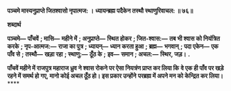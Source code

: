 **पञ्चमे मास्यनुप्राप्ते जितश्वासो नृपात्मज: ।** **ध्यायन्ब्रह्म पदैकेन तस्थौ स्थाणुरिवाचल: ॥ ७६॥** 

**शब्दार्थ** 

**पञ्चमे—** **पाँचवें** **; मासि—** **महीने में** **; अनुप्राप्ते—** **स्थित होकर** **; जित-श्वास:—** **तब भी श्वास को नियंत्रित करके** **; नृप-आत्मज:—** **राजा का पुत्र** **; ध्यायन्—** **ध्यान करता हुआ** **; ब्रह्म—** **भगवान्** **; पदा एकेन—** **एक पाँव से** **; तस्थौ—** **खड़ा रहा** **; स्थाणु:—** **ठूँठ के** **;** **इव—** **समान** **; अचल:—** **स्थिर, जड़।** **.** 

**पाँचवें महीने में राजपुत्र महाराज ध्रुव ने श्वास रोकने पर ऐसा नियत्रंण प्राप्त कर लिया कि** **वे एक ही पाँव पर खड़े रहने में समर्थ हो गए, मानो कोई अचल ठूँठ हो। इस प्रकार उन्होंने** **परब्रह्म में अपने मन को केन्द्रित कर लिया।** **** 